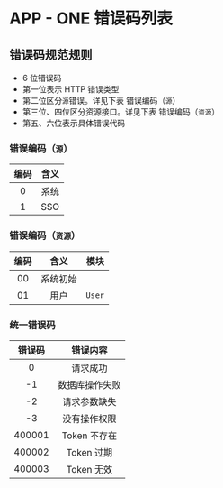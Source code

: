 # APP - ONE 错误码列表 
## 错误码规范规则
* 6 位错误码
* 第一位表示 HTTP 错误类型
* 第二位区分`源`错误。详见下表 错误编码（`源`）
* 第三位、四位区分资源接口。详见下表 错误编码（`资源`）
* 第五、六位表示具体错误代码

### 错误编码（`源`）

| 编码 | 含义	|
|:---:	|:---:	|
| 0		| 系统	|
| 1		| SSO	|

### 错误编码（`资源`）

| 编码 | 含义	| 模块	|
|:---:	|:---:	|:----:|
| 00	| 系统初始 | &nbsp;|
| 01	| 用户	| `User` |

### 统一错误码

|	错误码	| 	错误内容	|
|:-------:|:----------:	|
| 0			| 请求成功		|
| -1		| 数据库操作失败|
| -2		| 请求参数缺失	|
| -3		| 没有操作权限	|
| 400001	| Token 不存在	|
| 400002	| Token 过期	|
| 400003	| Token 无效	|
